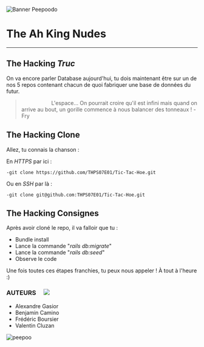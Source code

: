 ![Banner Peepoodo](https://peepoodo.github.io/peepoodo-box/logo.png)

# The Ah King Nudes ![]()
---
## The Hacking *Truc*
On va encore parler Database aujourd'hui, tu dois maintenant être sur un de nos 5 repos contenant chacun de quoi fabriquer une base de données du futur.
>                     L'espace... On pourrait croire qu'il est infini mais quand on arrive au bout, un gorille commence à nous balancer des tonneaux !  -Fry

## The Hacking Clone  ![]()

Allez, tu connais la chanson : 

 En *HTTPS* par ici :

    -git clone https://github.com/THPS07E01/Tic-Tac-Hoe.git
    
 Ou en *SSH* par là :
    
    -git clone git@github.com:THPS07E01/Tic-Tac-Hoe.git

## The Hacking Consignes
Après avoir cloné le repo, il va falloir que tu :
 - Bundle install
 - Lance la commande "*rails db:migrate*"
 - Lance la commande "*rails db:seed*"
 - Observe le code

Une fois toutes ces étapes franchies, tu peux nous appeler ! À tout à l'heure :)

### AUTEURS     ![](https://media.giphy.com/media/Gb3FENu33eqKk/giphy.gif)        ![]()
 - Alexandre Gasior
 - Benjamin Camino
 - Frédéric Boursier
 - Valentin Cluzan

![peepoo](https://scontent-frx5-1.cdninstagram.com/vp/264d0ca397626a3b949b7e1a32f12c40/5CB8BC70/t51.2885-15/e35/43371552_345243769354400_135114894105553554_n.jpg?_nc_ht=scontent-frx5-1.cdninstagram.com&se=7&ig_cache_key=MTkwNDY1MDI1MjEwMzgzOTc4Mw%3D%3D.2)
